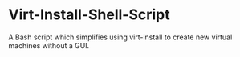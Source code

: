 # Virt-Install-Shell-Script
A Bash script which simplifies using virt-install to create new virtual machines without a GUI. 

